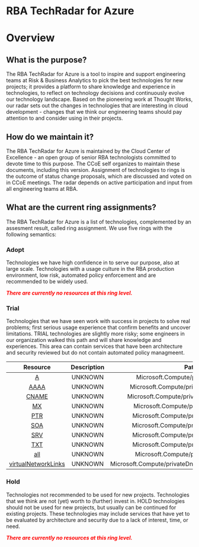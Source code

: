 
RBA TechRadar for Azure
=======================

# Overview

## What is the purpose?


The RBA TechRadar for Azure is a tool to inspire and support engineering teams at Risk & Business Analytics to pick the best technologies for new projects; it provides a platform to share knowledge and experience in technologies, to reflect on technology decisions and continuously evolve our technology landscape.  Based on the pioneering work at Thought Works, our radar sets out the changes in technologies that are interesting in cloud development - changes that we think our engineering teams should pay attention to and consider using in their projects.
## How do we maintain it?


The RBA TechRadar for Azure is maintained by the Cloud Center of Excellence - an open group of senior RBA technologists committed to devote time to this purpose.  The CCoE self organizes to maintain these documents, including this version.  Assignment of technologies to rings is the outcome of status change proposals, which are discussed and voted on in CCoE meetings.  The radar depends on active participation and input from all engineering teams at RBA.
## What are the current ring assignments?


The RBA TechRadar for Azure is a list of technologies, complemented by an assesment result, called ring assignment.  We use five rings with the following semantics:
### Adopt


Technologies we have high confidence in to serve our purpose, also at large scale.  Technologies with a usage culture in the RBA production environment, low risk, automated policy enforcement and are recommended to be widely used.  
  
***<font color="red"> There are currently no resources at this ring level. </font>***
### Trial


Technologies that we have seen work with success in projects to solve real problems;  first serious usage experience that confirm benefits and uncover limitations.  TRIAL technologies are slightly more risky; some engineers in our organization walked this path and will share knowledge and experiences.  This area can contain services that have been architecture and security reviewed but do not contain automated policy managmeent.  

|Resource|Description|Path|Status|
| :---: | :---: | :---: | :---: |
|[A](https://github.com/openrba/python-azure-techradar/blob/master/Microsoft.Compute/privateDnsZones/A/README.md)|UNKNOWN|Microsoft.Compute/privateDnsZones/A|TRIAL|
|[AAAA](https://github.com/openrba/python-azure-techradar/blob/master/Microsoft.Compute/privateDnsZones/AAAA/README.md)|UNKNOWN|Microsoft.Compute/privateDnsZones/AAAA|TRIAL|
|[CNAME](https://github.com/openrba/python-azure-techradar/blob/master/Microsoft.Compute/privateDnsZones/CNAME/README.md)|UNKNOWN|Microsoft.Compute/privateDnsZones/CNAME|TRIAL|
|[MX](https://github.com/openrba/python-azure-techradar/blob/master/Microsoft.Compute/privateDnsZones/MX/README.md)|UNKNOWN|Microsoft.Compute/privateDnsZones/MX|TRIAL|
|[PTR](https://github.com/openrba/python-azure-techradar/blob/master/Microsoft.Compute/privateDnsZones/PTR/README.md)|UNKNOWN|Microsoft.Compute/privateDnsZones/PTR|TRIAL|
|[SOA](https://github.com/openrba/python-azure-techradar/blob/master/Microsoft.Compute/privateDnsZones/SOA/README.md)|UNKNOWN|Microsoft.Compute/privateDnsZones/SOA|TRIAL|
|[SRV](https://github.com/openrba/python-azure-techradar/blob/master/Microsoft.Compute/privateDnsZones/SRV/README.md)|UNKNOWN|Microsoft.Compute/privateDnsZones/SRV|TRIAL|
|[TXT](https://github.com/openrba/python-azure-techradar/blob/master/Microsoft.Compute/privateDnsZones/TXT/README.md)|UNKNOWN|Microsoft.Compute/privateDnsZones/TXT|TRIAL|
|[all](https://github.com/openrba/python-azure-techradar/blob/master/Microsoft.Compute/privateDnsZones/all/README.md)|UNKNOWN|Microsoft.Compute/privateDnsZones/all|TRIAL|
|[virtualNetworkLinks](https://github.com/openrba/python-azure-techradar/blob/master/Microsoft.Compute/privateDnsZones/virtualNetworkLinks/README.md)|UNKNOWN|Microsoft.Compute/privateDnsZones/virtualNetworkLinks|TRIAL|

### Hold


Technologies not recommended to be used for new projects. Technologies that we think are not (yet) worth to (further) invest in.  HOLD technologies should not be used for new projects, but usually can be continued for existing projects.  These technologies may include services that have yet to be evaluated by architecture and security due to a lack of interest, time, or need.  
  
***<font color="red"> There are currently no resources at this ring level. </font>***